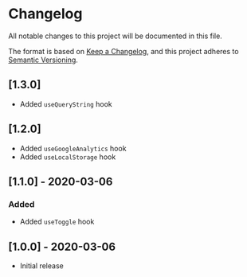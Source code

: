 # Changelog
All notable changes to this project will be documented in this file.

The format is based on [Keep a Changelog](https://keepachangelog.com/en/1.0.0/),
and this project adheres to [Semantic Versioning](https://semver.org/spec/v2.0.0.html).

## [1.3.0]

* Added `useQueryString` hook

## [1.2.0]

* Added `useGoogleAnalytics` hook
* Added `useLocalStorage` hook

## [1.1.0] - 2020-03-06

### Added

* Added `useToggle` hook

## [1.0.0] - 2020-03-06

* Initial release
